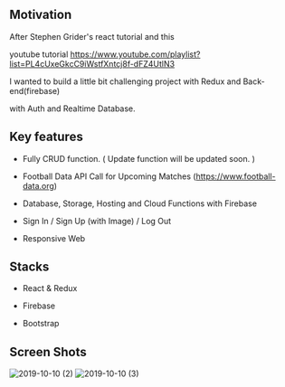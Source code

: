 ## Motivation 

After Stephen Grider's react tutorial and this

youtube tutorial https://www.youtube.com/playlist?list=PL4cUxeGkcC9iWstfXntcj8f-dFZ4UtlN3

I wanted to build a little bit challenging project with Redux and Back-end(firebase)

with Auth and Realtime Database.



## Key features

- Fully CRUD function. ( Update function will be updated soon. )

- Football Data API Call for Upcoming Matches (https://www.football-data.org)

- Database, Storage, Hosting and Cloud Functions with Firebase

- Sign In / Sign Up (with Image) / Log Out

- Responsive Web

## Stacks

- React & Redux

- Firebase 

- Bootstrap

## Screen Shots

![2019-10-10 (2)](https://user-images.githubusercontent.com/46767604/66565990-8e41ec80-ebaf-11e9-9a5d-0472324224f5.png)
![2019-10-10 (3)](https://user-images.githubusercontent.com/46767604/66565999-9437cd80-ebaf-11e9-8a01-7ce140cc9816.png)



